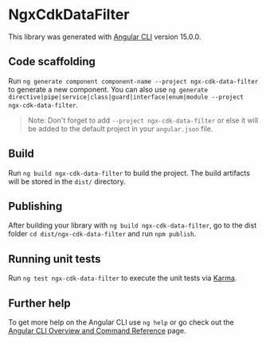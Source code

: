 # NgxCdkDataFilter

This library was generated with [Angular CLI](https://github.com/angular/angular-cli) version 15.0.0.

## Code scaffolding

Run `ng generate component component-name --project ngx-cdk-data-filter` to generate a new component. You can also use `ng generate directive|pipe|service|class|guard|interface|enum|module --project ngx-cdk-data-filter`.
> Note: Don't forget to add `--project ngx-cdk-data-filter` or else it will be added to the default project in your `angular.json` file. 

## Build

Run `ng build ngx-cdk-data-filter` to build the project. The build artifacts will be stored in the `dist/` directory.

## Publishing

After building your library with `ng build ngx-cdk-data-filter`, go to the dist folder `cd dist/ngx-cdk-data-filter` and run `npm publish`.

## Running unit tests

Run `ng test ngx-cdk-data-filter` to execute the unit tests via [Karma](https://karma-runner.github.io).

## Further help

To get more help on the Angular CLI use `ng help` or go check out the [Angular CLI Overview and Command Reference](https://angular.io/cli) page.
